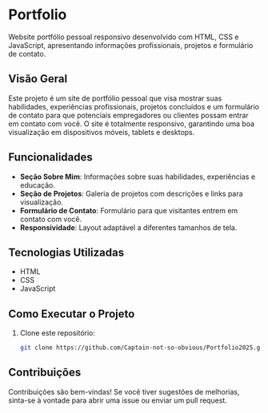 # Portfolio

Website portfólio pessoal responsivo desenvolvido com HTML, CSS e JavaScript, apresentando informações profissionais, projetos e formulário de contato.

## Visão Geral

Este projeto é um site de portfólio pessoal que visa mostrar suas habilidades, experiências profissionais, projetos concluídos e um formulário de contato para que potenciais empregadores ou clientes possam entrar em contato com você. O site é totalmente responsivo, garantindo uma boa visualização em dispositivos móveis, tablets e desktops.

## Funcionalidades

- **Seção Sobre Mim**: Informações sobre suas habilidades, experiências e educação.
- **Seção de Projetos**: Galeria de projetos com descrições e links para visualização.
- **Formulário de Contato**: Formulário para que visitantes entrem em contato com você.
- **Responsividade**: Layout adaptável a diferentes tamanhos de tela.

## Tecnologias Utilizadas

- HTML
- CSS
- JavaScript


## Como Executar o Projeto

1. Clone este repositório:
   ```sh
   git clone https://github.com/Captain-not-so-obvious/Portfolio2025.git
   
## Contribuições
Contribuições são bem-vindas! Se você tiver sugestões de melhorias, sinta-se à vontade para abrir uma issue ou enviar um pull request.
